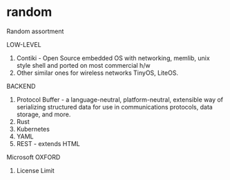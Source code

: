 # random
Random assortment

LOW-LEVEL

1) Contiki - Open Source embedded OS with networking, memlib, unix style shell and ported on most commercial h/w
2) Other similar ones for wireless networks TinyOS, LiteOS.


BACKEND

1) Protocol Buffer - a language-neutral, platform-neutral, extensible way of serializing structured data for use in communications protocols, data storage, and more.
2) Rust
3) Kubernetes
4) YAML
5) REST - extends HTML

Microsoft OXFORD
1) License Limit
